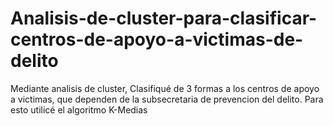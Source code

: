 # Analisis-de-cluster-para-clasificar-centros-de-apoyo-a-victimas-de-delito
Mediante analisis de cluster, Clasifiqué de 3 formas a los centros de apoyo a victimas, que dependen de la subsecretaria de prevencion del delito. Para esto utilicé el algoritmo K-Medias
